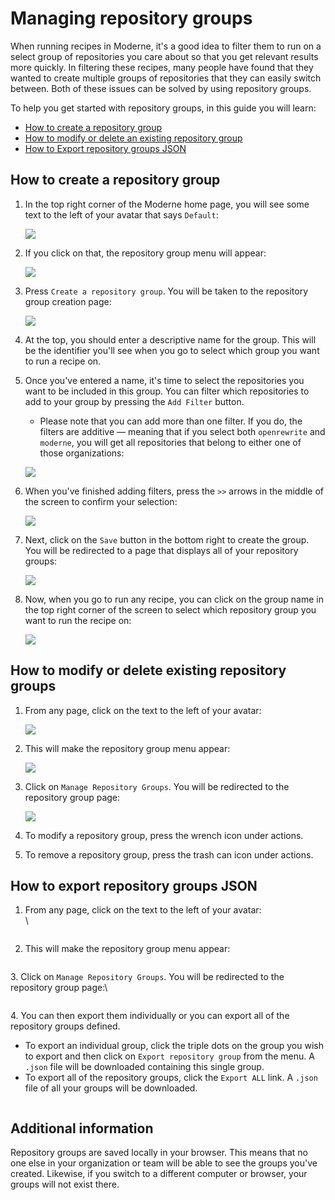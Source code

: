 # Managing repository groups

When running recipes in Moderne, it's a good idea to filter them to run on a select group of repositories you care about so that you get relevant results more quickly. In filtering these recipes, many people have found that they wanted to create multiple groups of repositories that they can easily switch between. Both of these issues can be solved by using repository groups.

To help you get started with repository groups, in this guide you will learn:

* [How to create a repository group](managing-repository-groups.md#how-to-create-a-repository-group)
* [How to modify or delete an existing repository group](managing-repository-groups.md#how-to-modify-or-delete-existing-repository-groups)
* [How to Export repository groups JSON](managing-repository-groups.md#how-to-export-repository-groups-json)

## How to create a repository group

1.  In the top right corner of the Moderne home page, you will see some text to the left of your avatar that says `Default`:

    ![](../.gitbook/assets/repo-group-1.png)
2.  If you click on that, the repository group menu will appear:

    ![](../.gitbook/assets/repo-group-2.png)
3.  Press `Create a repository group`. You will be taken to the repository group creation page:

    ![](../.gitbook/assets/repo-group-3.png)
4. At the top, you should enter a descriptive name for the group. This will be the identifier you'll see when you go to select which group you want to run a recipe on.
5.  Once you've entered a name, it's time to select the repositories you want to be included in this group. You can filter which repositories to add to your group by pressing the `Add Filter` button.

    * Please note that you can add more than one filter. If you do, the filters are additive — meaning that if you select both `openrewrite` and `moderne`, you will get all repositories that belong to either one of those organizations:

    ![](../.gitbook/assets/repo-group-5.png)
6.  When you've finished adding filters, press the `>>` arrows in the middle of the screen to confirm your selection:

    ![](../.gitbook/assets/repo-group-6.png)
7.  Next, click on the `Save` button in the bottom right to create the group. You will be redirected to a page that displays all of your repository groups:

    ![](../.gitbook/assets/repo-group-7.png)
8.  Now, when you go to run any recipe, you can click on the group name in the top right corner of the screen to select which repository group you want to run the recipe on:

    ![](../.gitbook/assets/repo-group-8.png)

## How to modify or delete existing repository groups

1.  From any page, click on the text to the left of your avatar:

    ![](../.gitbook/assets/repo-group-1.png)
2.  This will make the repository group menu appear:

    ![](../.gitbook/assets/repo-group-8.png)
3.  Click on `Manage Repository Groups`. You will be redirected to the repository group page:

    ![](../.gitbook/assets/repo-group-7.png)
4. To modify a repository group, press the wrench icon under actions.
5. To remove a repository group, press the trash can icon under actions.

## How to export repository groups JSON

1.  From any page, click on the text to the left of your avatar:\
    \\

    <figure><img src="../.gitbook/assets/image (15).png" alt=""><figcaption></figcaption></figure>
2. This will make the repository group menu appear:

<figure><img src="../.gitbook/assets/image (5) (1).png" alt=""><figcaption></figcaption></figure>

3\. Click on `Manage Repository Groups`. You will be redirected to the repository group page:\\

<figure><img src="../.gitbook/assets/image (20).png" alt=""><figcaption></figcaption></figure>

4\. You can then export them individually or you can export all of the repository groups defined.

* To export an individual group, click the triple dots on the group you wish to export and then click on `Export repository group` from the menu. A `.json` file will be downloaded containing this single group.
* To export all of the repository groups, click the `Export ALL` link. A `.json` file of all your groups will be downloaded.

<figure><img src="../.gitbook/assets/Screenshot 2023-01-10 at 3.02.42 PM.png" alt=""><figcaption></figcaption></figure>

## Additional information

Repository groups are saved locally in your browser. This means that no one else in your organization or team will be able to see the groups you've created. Likewise, if you switch to a different computer or browser, your groups will not exist there.
